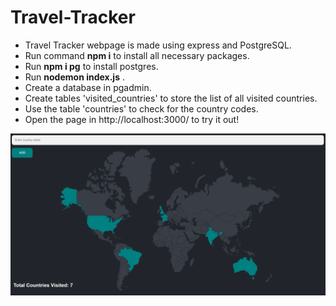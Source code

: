# Travel-Tracker
<ul>
  <li>Travel Tracker webpage is made using express and PostgreSQL.</li>
  <li>Run command <b>npm i</b> to install all necessary packages.</li>
  <li>Run <b>npm i pg</b> to install postgres.</li>
  <li>Run <b>nodemon index.js</b> .</li>
  <li>Create a database in pgadmin.</li>
  <li>Create tables 'visited_countries' to store the list of all visited countries.</li>
  <li>Use the table 'countries' to check for the country codes.</li>
  <li>Open the page in http://localhost:3000/ to try it out!</li>
</ul>
<img src="image.png">


